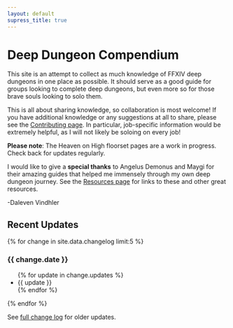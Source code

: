 ```yaml
---
layout: default
supress_title: true
---
```


# Deep Dungeon Compendium

<div class="surfacePane" markdown="1">
This site is an attempt to collect as much knowledge of FFXIV deep dungeons in
one place as possible. It should serve as a good guide for groups looking to
complete deep dungeons, but even more so for those brave souls looking to solo
them.

This is all about sharing knowledge, so collaboration is most welcome! If you
have additional knowledge or any suggestions at all to share, please see the
[Contributing page](contributing.html). In particular, job-specific information
would be extremely helpful, as I will not likely be soloing on every job!

**Please note**: The Heaven on High floorset pages are a work in progress. Check
back for updates regularly.

I would like to give a **special thanks** to Angelus Demonus and Maygi for their
amazing guides that helped me immensely through my own deep dungeon journey.
See the [Resources page](resources.html) for links to these and other great
resources.

-Daleven Vindhler
</div>

## Recent Updates

<div class="surfacePane" markdown="1">

{% for change in site.data.changelog limit:5 %}
  <h3>{{ change.date }}</h3>
  <ul>
  {% for update in change.updates %}
    <li>{{ update }}</li>
  {% endfor %}
  </ul>
{% endfor %}

See [full change log](changelog.html) for older updates.

</div>
